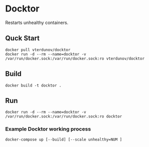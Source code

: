 # Docktor

Restarts unhealthy containers.

## Quck Start
```
docker pull vterdunov/docktor
docker run -d --rm --name=docktor -v /var/run/docker.sock:/var/run/docker.sock:ro vterdunov/docktor
```

## Build
`docker build -t docktor .`

## Run
`docker run -d --rm --name=docktor -v /var/run/docker.sock:/var/run/docker.sock:ro docktor`

### Example Docktor working process
`docker-compose up [--build] [--scale unhealthy=NUM ]`
